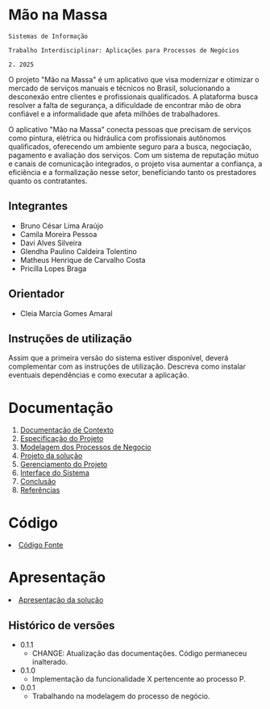 # Mão na Massa

`Sistemas de Informação`

`Trabalho Interdisciplinar: Aplicações para Processos de Negócios `

`2. 2025`

O projeto "Mão na Massa" é um aplicativo que visa modernizar e otimizar o mercado de serviços manuais e técnicos no Brasil,
solucionando a desconexão entre clientes e profissionais qualificados. A plataforma busca resolver a falta de segurança,
a dificuldade de encontrar mão de obra confiável e a informalidade que afeta milhões de trabalhadores.

O aplicativo "Mão na Massa" conecta pessoas que precisam de serviços como pintura,
elétrica ou hidráulica com profissionais autônomos qualificados, oferecendo um ambiente seguro para a busca, negociação,
pagamento e avaliação dos serviços. Com um sistema de reputação mútuo e canais de comunicação integrados,
o projeto visa aumentar a confiança, a eficiência e a formalização nesse setor, beneficiando tanto os prestadores quanto os contratantes.

## Integrantes

* Bruno César Lima Araújo
* Camila Moreira Pessoa
* Davi Alves Silveira
* Glendha Paulino Caldeira Tolentino
* Matheus Henrique de Carvalho Costa
* Pricilla Lopes Braga

## Orientador

* Cleia Marcia Gomes Amaral


## Instruções de utilização

Assim que a primeira versão do sistema estiver disponível, deverá complementar com as instruções de utilização. Descreva como instalar eventuais dependências e como executar a aplicação.

# Documentação

<ol>
<li><a href="docs/1-Contexto.md"> Documentação de Contexto</a></li>
<li><a href="docs/2-Especificação.md"> Especificação do Projeto</a></li>
<li><a href="docs/3-Modelagem-Processos-Negócio.md"> Modelagem dos Processos de Negocio</a></li>
<li><a href="docs/4-Projeto-Solucao.md"> Projeto da solução</a></li>
<li><a href="docs/5-Gerenciamento-Projeto.md"> Gerenciamento do Projeto</a></li>
<li><a href="docs/6-Interface-Sistema.md"> Interface do Sistema</a></li>
<li><a href="docs/7-Conclusão.md"> Conclusão</a></li>
<li><a href="docs/8-Referências.md"> Referências</a></li>
</ol>

# Código

<li><a href="src/README.md"> Código Fonte</a></li>

# Apresentação

<li><a href="presentation/README.md"> Apresentação da solução</a></li>


## Histórico de versões

* 0.1.1
    * CHANGE: Atualização das documentações. Código permaneceu inalterado.
* 0.1.0
    * Implementação da funcionalidade X pertencente ao processo P.
* 0.0.1
    * Trabalhando na modelagem do processo de negócio.

